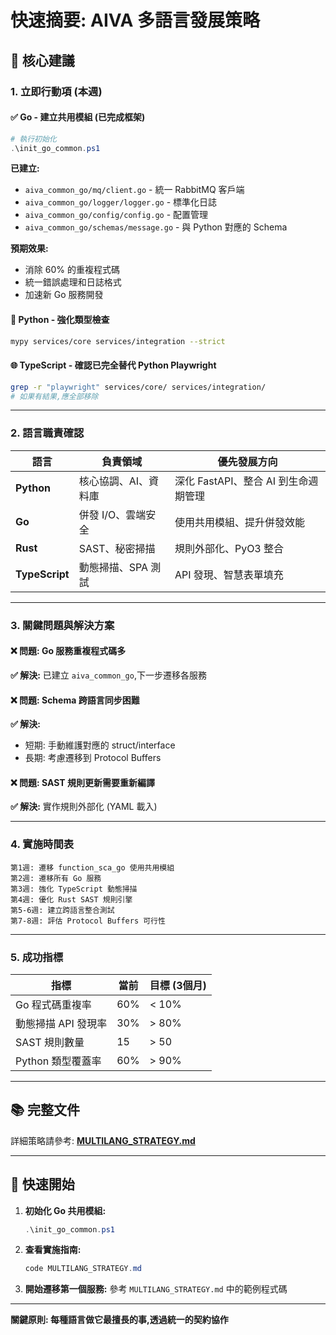 # 快速摘要: AIVA 多語言發展策略

## 🎯 核心建議

### 1. **立即行動項 (本週)**

#### ✅ Go - 建立共用模組 (已完成框架)
```powershell
# 執行初始化
.\init_go_common.ps1
```

**已建立:**
- `aiva_common_go/mq/client.go` - 統一 RabbitMQ 客戶端
- `aiva_common_go/logger/logger.go` - 標準化日誌
- `aiva_common_go/config/config.go` - 配置管理
- `aiva_common_go/schemas/message.go` - 與 Python 對應的 Schema

**預期效果:**
- 消除 60% 的重複程式碼
- 統一錯誤處理和日誌格式
- 加速新 Go 服務開發

#### 📝 Python - 強化類型檢查
```bash
mypy services/core services/integration --strict
```

#### 🌐 TypeScript - 確認已完全替代 Python Playwright
```bash
grep -r "playwright" services/core/ services/integration/
# 如果有結果,應全部移除
```

---

### 2. **語言職責確認**

| 語言 | 負責領域 | 優先發展方向 |
|------|---------|------------|
| **Python** | 核心協調、AI、資料庫 | 深化 FastAPI、整合 AI 到生命週期管理 |
| **Go** | 併發 I/O、雲端安全 | 使用共用模組、提升併發效能 |
| **Rust** | SAST、秘密掃描 | 規則外部化、PyO3 整合 |
| **TypeScript** | 動態掃描、SPA 測試 | API 發現、智慧表單填充 |

---

### 3. **關鍵問題與解決方案**

#### ❌ 問題: Go 服務重複程式碼多
**✅ 解決:** 已建立 `aiva_common_go`,下一步遷移各服務

#### ❌ 問題: Schema 跨語言同步困難
**✅ 解決:** 
- 短期: 手動維護對應的 struct/interface
- 長期: 考慮遷移到 Protocol Buffers

#### ❌ 問題: SAST 規則更新需要重新編譯
**✅ 解決:** 實作規則外部化 (YAML 載入)

---

### 4. **實施時間表**

```
第1週: 遷移 function_sca_go 使用共用模組
第2週: 遷移所有 Go 服務
第3週: 強化 TypeScript 動態掃描
第4週: 優化 Rust SAST 規則引擎
第5-6週: 建立跨語言整合測試
第7-8週: 評估 Protocol Buffers 可行性
```

---

### 5. **成功指標**

| 指標 | 當前 | 目標 (3個月) |
|------|-----|------------|
| Go 程式碼重複率 | 60% | < 10% |
| 動態掃描 API 發現率 | 30% | > 80% |
| SAST 規則數量 | 15 | > 50 |
| Python 類型覆蓋率 | 60% | > 90% |

---

## 📚 完整文件

詳細策略請參考: **[MULTILANG_STRATEGY.md](./MULTILANG_STRATEGY.md)**

---

## 🚀 快速開始

1. **初始化 Go 共用模組:**
   ```powershell
   .\init_go_common.ps1
   ```

2. **查看實施指南:**
   ```powershell
   code MULTILANG_STRATEGY.md
   ```

3. **開始遷移第一個服務:**
   參考 `MULTILANG_STRATEGY.md` 中的範例程式碼

---

**關鍵原則: 每種語言做它最擅長的事,透過統一的契約協作**
